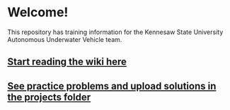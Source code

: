 # Welcome!

This repository has training information for the Kennesaw State University Autonomous Underwater Vehicle team.

## [Start reading the wiki here](https://github.com/ksu-auv-team/training/wiki)

## [See practice problems and upload solutions in the projects folder](https://github.com/ksu-auv-team/training/tree/master/projects)